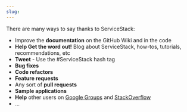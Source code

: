```yaml
---
slug: 
---
```

There are many ways to say thanks to ServiceStack:

- Improve the **documentation** on the GitHub Wiki and in the code
- **Help Get the word out!** Blog about ServiceStack, how-tos, tutorials, recommendations, etc
- **Tweet** - Use the #ServiceStack hash tag
- **Bug fixes**
- **Code refactors**
- **Feature requests**
- Any sort of **pull requests**
- **Sample applications**
- **Help** other users on [Google Groups](https://groups.google.com/forum/#!forum/servicestack) and [StackOverflow](http://stackoverflow.com/)
- ...